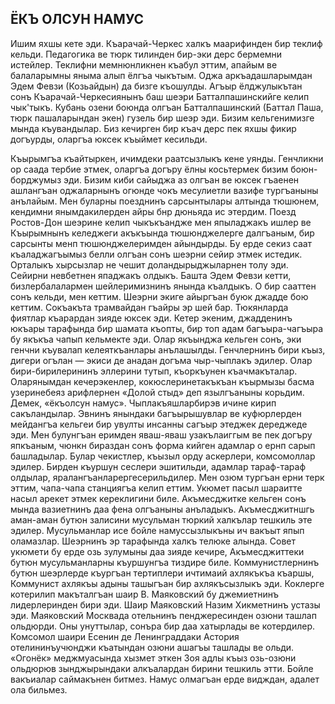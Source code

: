 ## ЁКЪ ОЛСУН НАМУС

Ишим яхшы кете эди.
Къарачай-Черкес халкъ маарифинден бир теклиф кельди.
Педагогика ве тюрк тилинден бир-эки дерс бермемни истейлер.
Теклифни мемнюнликнен къабул эттим, апайым ве балаларымны яныма алып ёлгъа чыкътым.
Оджа аркъадашларымдан Эдем Февзи (Козьайдын) да бизге къошулды.
Агъыр ёлджулыкътан сонъ Къарачай-Черкесиянынъ баш шеэри Батталпашинскийге келип чык'тыкъ.
Кубань озени боюнда олгъан Батталпашинский (Баттал Паша, тюрк пашаларындан экен) гузель бир шеэр эди.
Бизим кельгенимизге мында къувандылар.
Биз кечирген бир къач дерс пек яхшы фикир догъурды, оларгъа юксек къыймет кесильди.

Къырымгъа къайтыркен, ичимдеки раатсызлыкъ кене уянды.
Генчликни ор саада тербие этмек, оларгъа догъру ёлны косьтермек бизим боюн-борджумыз эди.
Бизим киби сайыджа аз олгъан ве юксек гъаенен ашлангъан оджаларнынъ огюнде чокъ месулиетли вазифе тургъаныны анълайым.
Мен буларны поезднинъ сарсынтылары алтында тюшюнем, кендимни янымдакилерден айры бнр дюньяда ис этердим.
Поезд Ростов-Дон шеэрине келип чыкъкъандже мен япыладжакъ ишлер ве Къырымнынъ келеджеги акъкъында тюшюнджелерге далгъаным, бир сарсынты менп тюшюнджелеримден айындырды.
Бу ерде секиз саат къаладжагъымыз белли олгъан сонъ шеэрни сейир этмек истедик.
Орталыкъ хырсызлар не чешит доландырыджыларнен толу эди.
Сейирни невбетнен япаджакъ олдыкъ.
Башта Эдем Февзи кетти, бизлербалалармен шейлеримизнинъ янында къалдыкъ.
О бир сааттен сонъ кельди, мен кеттим.
Шеэрни экиге айыргъан буюк джадде бою кеттим.
Сокъакъта трамвайдан гъайры эр шей бар.
Тюкянларда фиятлар къарардан зияде юксек эди.
Кетер экеним, джадденинъ юкъары тарафында бир шамата къопты, бир топ адам багъыра-чагъыра бу якъкъа чапып кельмекте эди.
Олар якъынджа кельген сонъ, эки генчни къувалап келеяткъанлары анълашылды.
Генчлернинъ бири къыз, дигери огълан — экиси де анадан догъма чыр-чыплакъ эдилер.
Олар бири-бирилерининъ эллерини тутып, къоркъунен къачмакъталар.
Оларянымдан кечерэкенлер, кокюслеринетакъкъан къырмызы басма узеринебеяз арифлернен «Долой стыд» деп язылгъаныны корьдим.
Демек, «ёкъолсун намус».
Чыплакъяшларбирэв ичине кирип сакъландылар.
Эвнинъ янындаки багъырышувлар ве куфюрлерден мейдангъа кельгеи бир увулты инсанны сагъыр этеджек дереджеде эди.
Мен булунгъан еримден яваш-яваш узакълаиггым ве пек догъру япкъаным, чюнкн бираздан сонъ форма кийген адамлар о ернп сарып башладылар.
Булар чекистлер, къызыл орду аскерлери, комсомоллар эдилер.
Бирден къуршун сеслери эшитильди, адамлар тараф-тараф олдылар, яралангъанларергесерильдилер.
Мен озюм тургъан ерни терк эттим, чапа-чапа станциягъа келип еттим.
Укюмет пасыл шараитте насыл арекет этмек кереклигини биле.
Акъмесджитке кельген сонъ мында вазиетнинъ даа фена олгъаныны анъладыкъ.
Акъмесджитншгь аман-аман бутюн залисини мусульман тюркий халкълар тешкиль эте эдилер.
Мусульманлар исе бойле намуссызлыкъны ич вакъыт япып оламазлар.
Шеэрнинъ эр тарафында халкъ телюке алында.
Совет укюмети бу ерде озь зулумыны даа зияде кечире, Акъмесджиттеки бутюн мусульманларны къуршунгъа тиздире биле.
Коммунистлернинъ бутюн шеэрлерде къургъан тертиплери ичтимаий ахлякъкъа къаршы, Коммунист ахлякъы адыны ташыгъан бир ахлякъсызлыкъ эди.
Коклерге котерилип макъталгъан шаир В.
Маяковский бу джемиетнинъ лидерлеринден бири эди.
Шаир Маяковский Назим Хикметнинъ устазы эди.
Маяковский Москвада отельнинъ пенджересинден озюни ташлап ольдюрди.
Оны унуттылар, сонъра бир даа хатырлады ве котердилер.
Комсомол шаири Есенин де Ленинграддаки Астория отелининъучюнджи къатындан озюни ашагъы ташлады ве ольди.
«Огонёк» меджмуасында хызмет эткен Зоя адлы къыз озь-озюни ольдюрюв зынджырындаки алкъалардан бирини тешкиль этти.
Бойле вакъиалар саймакънен битмез.
Намус олмагъан ерде видждан, адалет ола бильмез.
